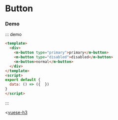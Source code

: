 <!--
 * @Author: your name
 * @Date: 2019-10-27 14:23:32
 * @LastEditTime: 2020-01-22 20:20:47
 * @LastEditors: your name
 * @Description: In User Settings Edit
 * @FilePath: /max-ui/docs/zh/components/button.md
 -->
# Button

### Demo

::: demo

```html
<template>
  <div>
    <m-button type="primary">primary</m-button>
    <m-button type="disabled">disabled</m-button>
    <m-button>normal</m-button>
  </div>
</template>
<script>
export default {
  data: () => ({  })
}
</script>
```

:::

<[vuese-h3](./src/components/Button/Button.vue)
